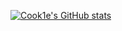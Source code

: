 [![Cook1e's GitHub stats](https://github-readme-stats.vercel.app/api?username=legendary-cookie)](https://github.com/anuraghazra/github-readme-stats)
